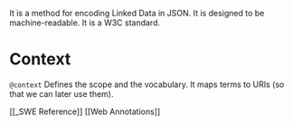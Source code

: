 It is a method for encoding Linked Data in JSON. It is designed to be machine-readable. It is a W3C standard.

# Context
`@context`
Defines the scope and the vocabulary. It maps terms to URIs (so that we can later use them).



[[_SWE Reference]]
[[Web Annotations]]